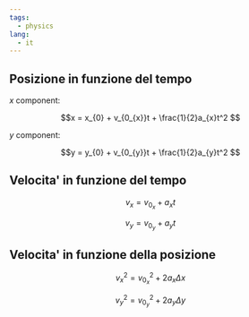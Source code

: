 ```yaml
---
tags:
  - physics
lang:
  - it
---
```


## Posizione in funzione del tempo

$x$ component:

$$x = x_{0} + v_{0_{x}}t + \frac{1}{2}a_{x}t^2 $$

$y$ component:

$$y = y_{0} + v_{0_{y}}t + \frac{1}{2}a_{y}t^2 $$

## Velocita' in funzione del tempo

$$v_{x} = v_{0_{x}} + a_{x}t$$

$$v_{y} = v_{0_{y}} + a_{y}t$$

## Velocita' in funzione della posizione

$$v_{x}^2 = v_{0_{x}}^2 + 2a_{x}\Delta{x}$$

$$v_{y}^2 = v_{0_{y}}^2 + 2a_{y}\Delta{y}$$